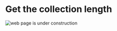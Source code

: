 # Get the collection length

![web page is under construction](https://docimages.blob.core.chinacloudapi.cn/images/commingsoon20210514.jpg)
